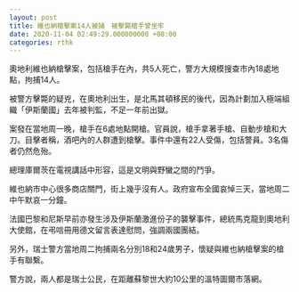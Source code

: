 ```yaml
---
layout: post
title: 維也納槍擊案14人被捕　被擊斃槍手曾坐牢
date: 2020-11-04 02:49:29.000000000 +08:00
categories: rthk
---
```


奧地利維也納槍擊案，包括槍手在內，共5人死亡，警方大規模搜查市內18處地點，拘捕14人。

被警方擊斃的疑兇，在奧地利出生，是北馬其頓移民的後代，因為計劃加入極端組織「伊斯蘭國」去年被判監，不足一年前出獄。

案發在當地周一晚，槍手在6處地點開槍。官員說，槍手拿著手槍、自動步槍和大刀。目擊者稱，酒吧內的人群遭到槍擊。事件中還有22人受傷，包括警員。3名傷者仍然危殆。

總理庫爾茨在電視講話中形容，這是文明與野蠻之間的鬥爭。

維也納市中心很多商店關門，街上幾乎沒有人。政府宣布全國哀悼三天，當地周二中午默哀一分鐘。

法國巴黎和尼斯早前亦發生涉及伊斯蘭激進份子的襲擊事件，總統馬克龍到奧地利大使館，在弔唁冊用德文留言表達慰問，強調兩國團結。

另外，瑞士警方當地周二拘捕兩名分別18和24歲男子，懷疑與維也納槍擊案的槍手有聯繫。

警方說，兩人都是瑞士公民，在距離蘇黎世大約10公里的溫特圖爾市落網。
